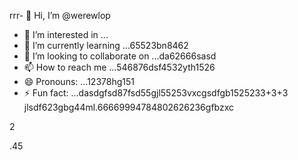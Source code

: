 rrr- 👋 Hi, I’m @werewlop
- 👀 I’m interested in ...
- 🌱 I’m currently learning ...65523bn8462
- 💞️ I’m looking to collaborate on ...da62666sasd
- 📫 How to reach me ...546876dsf4532yth1526
- 😄 Pronouns: ...12378hg151
- ⚡ Fun fact: ...dasdgfsd87fsd55gjl55253vxcgsdfgb1525233+3+3
jlsdf623gbg44ml.66669994784802626236gfbzxc
<!---4885gnf5
werewlop/werewlop is a ✨ special ✨ repository because its `README.md` (thadsdis file) appears on your GitHub profile.sf
You can click the Preview link to take a look at your ch456nges.cxvhnhn
--->2
.45
